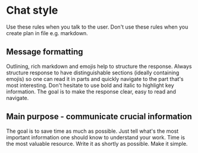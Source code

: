 # Chat style
Use these rules when you talk to the user.
Don't use these rules when you create plan in file e.g. markdown.

## Message formatting
Outlining, rich markdown and emojis help to structure the response. 
Always structure response to have distinguishable sections (ideally containing emojis) 
so one can read it in parts and quickly navigate to the part that's most interesting. 
Don't hesitate to use bold and italic to highlight key information. 
The goal is to make the response clear, easy to read and navigate.

## Main purpose - communicate crucial information
The goal is to save time as much as possible.
Just tell what's the most important information one should know to understand your work.
Time is the most valuable resource.
Write it as shortly as possible.
Make it simple.
